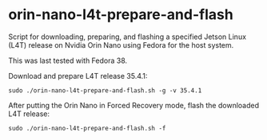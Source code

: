 # orin-nano-l4t-prepare-and-flash

Script for downloading, preparing, and flashing a specified Jetson Linux
(L4T) release on Nvidia Orin Nano using Fedora for the host system.

This was last tested with Fedora 38.

Download and prepare L4T release 35.4.1:

```
sudo ./orin-nano-l4t-prepare-and-flash.sh -g -v 35.4.1
```

After putting the Orin Nano in Forced Recovery mode, flash the downloaded
L4T release:

```
sudo ./orin-nano-l4t-prepare-and-flash.sh -f

```
